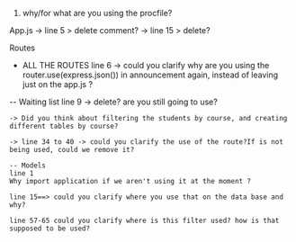 1) why/for what are you using the procfile?

App.js
-> line 5 > delete comment?
-> line 15 > delete?

Routes
- ALL THE ROUTES
        line 6 -> could you clarify why are you using the router.use(express.json()) in announcement again, instead of leaving just on the app.js ?

-- Waiting list
    line 9 -> delete? are you still going to use?

    -> Did you think about filtering the students by course, and creating different tables by course? 

    -> line 34 to 40 -> could you clarify the use of the route?If is not being used, could we remove it? 
    
    -- Models
    line 1
    Why import application if we aren't using it at the moment ?

    line 15==> could you clarify where you use that on the data base and why?

    line 57-65 could you clarify where is this filter used? how is that supposed to be used?

   

